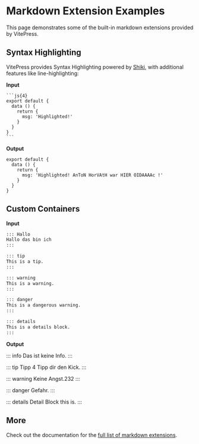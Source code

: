 # Markdown Extension Examples

This page demonstrates some of the built-in markdown extensions provided by VitePress.

## Syntax Highlighting

VitePress provides Syntax Highlighting powered by [Shiki](https://github.com/shikijs/shiki), with additional features like line-highlighting:

**Input**

````
```js{4}
export default {
  data () {
    return {
      msg: 'Highlighted!'
    }
  }
}
```
````

**Output**

```js{4}
export default {
  data () {
    return {
      msg: 'Highlighted! AnToN HorVAtH war HIER OIDAAAAc !'
    }
  }
}
```

## Custom Containers

**Input**

```md
::: Hallo
Hallo das bin ich
:::

::: tip
This is a tip.
:::

::: warning
This is a warning.
:::

::: danger
This is a dangerous warning.
:::

::: details
This is a details block.
:::
```

**Output**

::: info
Das ist keine Info.
:::

::: tip
Tipp 4 Tipp dir den Kick.
:::

::: warning
Keine Angst.232
:::

::: danger
Gefahr.
:::

::: details
Detail Block this is.
:::

## More

Check out the documentation for the [full list of markdown extensions](https://vitepress.dev/guide/markdown).
